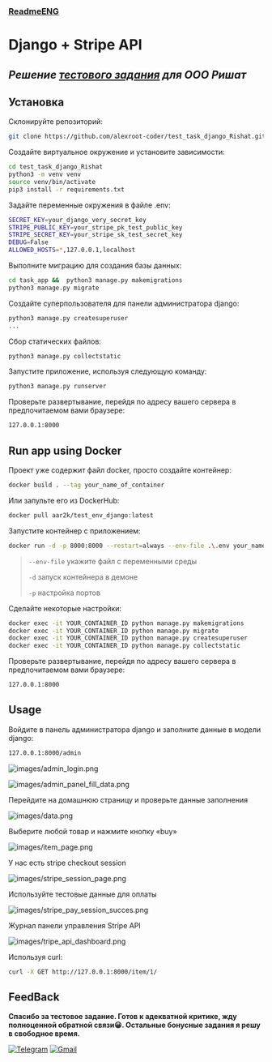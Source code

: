 ### [ReadmeENG](https://github.com/alexroot-coder/test_task_django_Rishat/blob/master/Readme.md)
# Django + Stripe API
## _Решение [тестового задания](https://github.com/alexroot-coder/test_task_django_Rishat/blob/master/Тестовое_задание_для_Python_разработчика.pdf)  для ООО Ришат_

## Установка

Склонируйте репозиторий:
```sh
git clone https://github.com/alexroot-coder/test_task_django_Rishat.git
```
Создайте виртуальное окружение и установите зависимости:
```sh
cd test_task_django_Rishat
python3 -m venv venv
source venv/bin/activate
pip3 install -r requirements.txt
```
Задайте переменные окружения в файле .env:

```sh
SECRET_KEY=your_django_very_secret_key
STRIPE_PUBLIC_KEY=your_stripe_pk_test_public_key
STRIPE_SECRET_KEY=your_stripe_sk_test_secret_key
DEBUG=False
ALLOWED_HOSTS=*,127.0.0.1,localhost
``` 
Выполните миграцию для создания базы данных:
```sh
cd task_app &&  python3 manage.py makemigrations
python3 manage.py migrate
``` 

Создайте суперпользователя для панели администратора django:
```sh
python3 manage.py createsuperuser
...
``` 
Сбор статических файлов:
```sh
python3 manage.py collectstatic
``` 

Запустите приложение, используя следующую команду:
```sh
python3 manage.py runserver
``` 
Проверьте развертывание, перейдя по адресу вашего сервера в предпочитаемом вами браузере:
```sh
127.0.0.1:8000
```

## Run app using Docker

Проект уже содержит файл docker, просто создайте контейнер:
```sh
docker build . --tag your_name_of_container
```

Или запульте его из DockerHub:
```sh
docker pull aar2k/test_env_django:latest
```


Запустите контейнер с приложением:

```sh
docker run -d -p 8000:8000 --restart=always --env-file .\.env your_name_of_container
```

> `--env-file` укажите файл с переменными среды
> 
> `-d` запуск контейнера в демоне
>
> `-p` настройка портов

Сделайте некоторые настройки:
```sh
docker exec -it YOUR_CONTAINER_ID python manage.py makemigrations
docker exec -it YOUR_CONTAINER_ID python manage.py migrate
docker exec -it YOUR_CONTAINER_ID python manage.py createsuperuser
docker exec -it YOUR_CONTAINER_ID python manage.py collectstatic 
```

Проверьте развертывание, перейдя по адресу вашего сервера в предпочитаемом вами браузере:

```sh
127.0.0.1:8000
```
## Usage

Войдите в панель администратора django и заполните данные в модели django:
```sh
127.0.0.1:8000/admin
```
![images/admin_login.png](images/admin_login.png)

![images/admin_panel_fill_data.png](images/admin_panel_fill_data.png)

Перейдите на домашнюю страницу и проверьте данные заполнения

![images/data.png](images/data.png)

Выберите любой товар и нажмите кнопку «buy»

![images/item_page.png](images/item_page.png)

У нас есть stripe checkout session 

![images/stripe_session_page.png](images/stripe_session_page.png)

Используйте тестовые данные для оплаты

![images/stripe_pay_session_succes.png](images/stripe_pay_session_succes.png)

Журнал панели управления Stripe API

![images/tripe_api_dashboard.png](images/stripe_api_dashboard.png)

Используя curl:

```sh
curl -X GET http://127.0.0.1:8000/item/1/
```

## FeedBack

**Спасибо за тестовое задание. Готов к адекватной критике, жду полноценной обратной связи😀. Остальные бонусные задания я решу в свободное время.**

[![Telegram](https://img.shields.io/badge/Telegram-2CA5E0?style=for-the-badge&logo=telegram&logoColor=white)](https://t.me/yavamnerobot)
[![Gmail](https://img.shields.io/badge/Gmail-D14836?style=for-the-badge&logo=gmail&logoColor=white)](mailto:alexrozhentsev@gmail.com)


